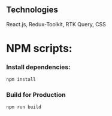 ## Technologies

React.js, Redux-Toolkit, RTK Query, CSS

# NPM scripts:

### Install dependencies:

```bash
npm install
```

### Build for Production

```bash
npm run build
```
